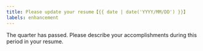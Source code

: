 ```yaml
---
title: Please update your resume【{{ date | date('YYYY/MM/DD') }}】
labels: enhancement
---
```


The quarter has passed.
Please describe your accomplishments during this period in your resume.
